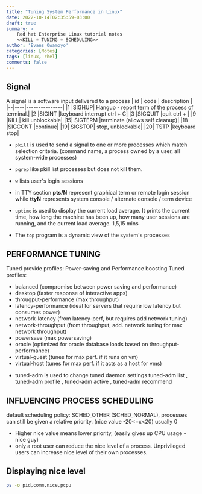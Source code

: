 ```yaml
---
title: "Tuning System Performance in Linux"
date: 2022-10-14T02:35:59+03:00
draft: true
summary: >
    Red hat Enterprise Linux tutorial notes
    <<KILL ☼ TUNING ☼ SCHEDULING>>
author: 'Evans Owamoyo'
categories: [Notes]
tags: [linux, rhel]
comments: false
---
```

## Signal
A signal is a software input delivered to a process
| id | code | description |
|--|----|---------------|
|1 |SIGHUP| Hangup - report term of the process of terminal.|
|2 |SIGINT |keyboard interrupt ctrl + C|
|3 |SIGQUIT |quit ctrl + \|
|9 |KILL| kill unblockable|
|15| SIGTERM |terminate (allows self cleanup)|
|18 |SIGCONT |continue|
|19| SIGSTOP| stop, unblockable|
|20| TSTP |keyboard stop|

* `pkill` is used to send a signal to one or more processes which match selection criteria. (command name, a process owned by a user, all system-wide processes)
* `pgrep` like pkill list processes but does not kill them.

* `w` lists user's login sessions
 - in TTY section **pts/N** represent graphical term or remote login session while **ttyN** represents system console / alternate console / term device

* `uptime` is used to display the current load average. It prints the current time, how long the machine has been up, how many user sessions are running, and the current load average. 1,5,15 mins 

* The `top` program is a dynamic view of the system's processes


## PERFORMANCE TUNING
Tuned provide profiles: Power-saving and Performance boosting
Tuned profiles:
- balanced (compromise between power saving and performance)
- desktop (faster response of interactive apps)
- througput-performance (max throughput)
- latency-performance (ideal for servers that require low latency but consumes power)
- network-latency (from latency-perf, but requires add network tuning)
- network-throughput (from throughput, add. network tuning for max network throughput)
- powersave (max powersaving)
- oracle (optimized for oracle database loads based on throughput-performance)
- virtual-guest (tunes for max perf. if it runs on vm)
- virtual-host (tunes for max perf. if it acts as a host for vms)

* tuned-adm is used to change tuned daemon settings
tuned-adm list , tuned-adm profile <profile>, tuned-adm active , tuned-adm recommend

## INFLUENCING PROCESS SCHEDULING 
default scheduling policy: SCHED_OTHER (SCHED_NORMAL), processes can still be given a relative priority. (nice value -20<=x<20) usually 0

* Higher nice value means lower priority, (easily gives up CPU usage - nice guy)
* only a root user can reduce the nice level of a process. Unprivileged users can increase nice level of their own processes.

## Displaying nice level
```bash
ps -o pid,comm,nice,pcpu
```


